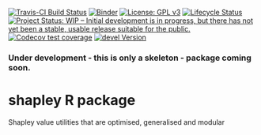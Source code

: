 <!-- badges: start -->
[![Travis-CI Build Status](https://travis-ci.org/frycast/shapley.svg?branch=master)](https://travis-ci.org/frycast/shapley) 
[![Binder](https://mybinder.org/badge_logo.svg)](https://mybinder.org/v2/gh/frycast/shapley/master?urlpath=rstudio) 
[![License: GPL v3](https://img.shields.io/badge/License-GPLv3-blue.svg)](https://www.gnu.org/licenses/gpl-3.0) 
[![Lifecycle Status](https://img.shields.io/badge/lifecycle-experimental-red.svg)](https://www.tidyverse.org/lifecycle/)
[![Project Status: WIP – Initial development is in progress, but there has not yet been a stable, usable release suitable for the public.](https://www.repostatus.org/badges/latest/wip.svg)](https://www.repostatus.org/#wip)
[![Codecov test coverage](https://codecov.io/gh/frycast/shapley/branch/master/graph/badge.svg)](https://codecov.io/gh/frycast/shapley?branch=master)
[![devel Version](https://img.shields.io/badge/devel-0.1.0-brightgreen.svg)](https://github.com/frycast/shapley)
<!-- badges: end -->


### Under development - this is only a skeleton - package coming soon.

# shapley R package
Shapley value utilities that are optimised, generalised and modular

